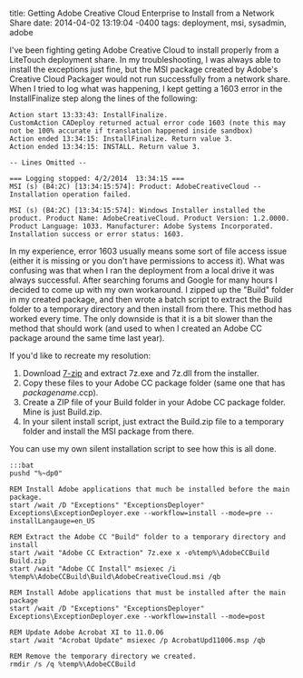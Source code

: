 title: Getting Adobe Creative Cloud Enterprise to Install from a Network Share
date: 2014-04-02 13:19:04 -0400
tags: deployment, msi, sysadmin, adobe

I've been fighting geting Adobe Creative Cloud to install properly from a LiteTouch deployment share. In my troubleshooting, I was always able to install the exceptions just fine, but the MSI package created by Adobe's Creative Cloud Packager would not run successfully from a network share. When I tried to log what was happening, I kept getting a 1603 error in the InstallFinalize step along the lines of the following:
<!-- more -->


	Action start 13:33:43: InstallFinalize.
	CustomAction CADeploy returned actual error code 1603 (note this may not be 100% accurate if translation happened inside sandbox)
	Action ended 13:34:15: InstallFinalize. Return value 3.
	Action ended 13:34:15: INSTALL. Return value 3.

	-- Lines Omitted --

	=== Logging stopped: 4/2/2014  13:34:15 ===
	MSI (s) (B4:2C) [13:34:15:574]: Product: AdobeCreativeCloud -- Installation operation failed.

	MSI (s) (B4:2C) [13:34:15:574]: Windows Installer installed the product. Product Name: AdobeCreativeCloud. Product Version: 1.2.0000. Product Language: 1033. Manufacturer: Adobe Systems Incorporated. Installation success or error status: 1603.


In my experience, error 1603 usually means some sort of file access issue (either it is missing or you don't have permissions to access it). What was confusing was that when I ran the deployment from a local drive it was always successful. After searching forums and Google for many hours I decided to come up with my own workaround. I zipped up the "Build" folder in my created package, and then wrote a batch script to extract the Build folder to a temporary directory and then install from there. This method has worked every time. The only downside is that it is a bit slower than the method that should work (and used to when I created an Adobe CC package around the same time last year).

If you'd like to recreate my resolution:
  1. Download [7-zip](http://7-zip.org) and extract 7z.exe and 7z.dll from the installer. 
  2. Copy these files to your Adobe CC package folder (same one that has *packagename*.ccp).
  3. Create a ZIP file of your Build folder in your Adobe CC package folder. Mine is just Build.zip.
  4. In your silent install script, just extract the Build.zip file to a temporary folder and install the MSI package from there.

You can use my own silent installation script to see how this is all done.

	:::bat
	pushd "%~dp0"

	REM Install Adobe applications that much be installed before the main package.
	start /wait /D "Exceptions" "ExceptionsDeployer" Exceptions\ExceptionDeployer.exe --workflow=install --mode=pre --installLangauge=en_US

	REM Extract the Adobe CC "Build" folder to a temporary directory and install
	start /wait "Adobe CC Extraction" 7z.exe x -o%temp%\AdobeCCBuild Build.zip
	start /wait "Adobe CC Install" msiexec /i %temp%\AdobeCCBuild\Build\AdobeCreativeCloud.msi /qb

	REM Install Adobe applications that must be installed after the main package
	start /wait /D "Exceptions" "ExceptionsDeployer" Exceptions\ExceptionDeployer.exe --workflow=install --mode=post

	REM Update Adobe Acrobat XI to 11.0.06
	start /wait "Acrobat Update" msiexec /p AcrobatUpd11006.msp /qb

	REM Remove the temporary directory we created. 
	rmdir /s /q %temp%\AdobeCCBuild

